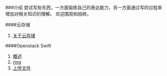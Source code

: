 ###介绍
尝试写些东西，一方面锻炼自己的表达能力，另一方面通过写的过程来增加对相关知识的理解。 欢迎围观和拍砖。

####云存储

1. [关于云存储](/cloud_storage/thinking_about_cloud_storage.md)

####Openstack Swift

1. [概述](/cloud_storage/swift/summary.md)
2. [ring](/cloud_storage/swift/ring.md)
3. [上传文件](/cloud_storage/swift/create_object.md)
